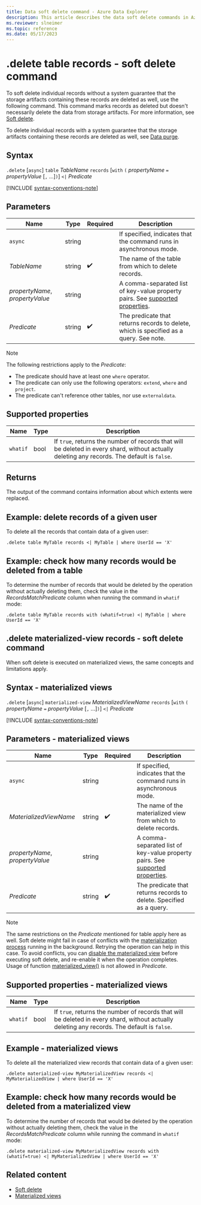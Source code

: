 ```yaml
---
title: Data soft delete command - Azure Data Explorer
description: This article describes the data soft delete commands in Azure Data Explorer.
ms.reviewer: slneimer
ms.topic: reference
ms.date: 05/17/2023
---
```

# .delete table records - soft delete command

To soft delete individual records without a system guarantee that the storage artifacts containing these records are deleted as well, use the following command. This command marks records as deleted but doesn't necessarily delete the data from storage artifacts. For more information, see [Soft delete](../concepts/data-soft-delete.md).

To delete individual records with a system guarantee that the storage artifacts containing these records are deleted as well, see [Data purge](../concepts/data-purge.md).

## Syntax

`.delete` [`async`] `table` *TableName* `records` [`with` `(` *propertyName* `=` *propertyValue* [`,` ...]`)`] `<|` *Predicate*

[!INCLUDE [syntax-conventions-note](../../includes/syntax-conventions-note.md)]

## Parameters

|Name|Type|Required|Description|
|--|--|--|--|
|`async`|string||If specified, indicates that the command runs in asynchronous mode.|
|*TableName*|string| :heavy_check_mark:|The name of the table from which to delete records.|
| *propertyName*, *propertyValue* | string | | A comma-separated list of key-value property pairs. See [supported properties](#supported-properties).|
|*Predicate*|string| :heavy_check_mark:|The predicate that returns records to delete, which is specified as a query. See note.|

> [!NOTE]
> The following restrictions apply to the *Predicate*:
>
> * The predicate should have at least one `where` operator.
> * The predicate can only use the following operators: `extend`, `where` and `project`.
> * The predicate can't reference other tables, nor use `externaldata`.

## Supported properties

|Name|Type|Description|
|--|--|--|
|`whatif`|bool|If `true`, returns the number of records that will be deleted in every shard, without actually deleting any records. The default is `false`.

## Returns

The output of the command contains information about which extents were replaced.

## Example: delete records of a given user

To delete all the records that contain data of a given user:

```kusto
.delete table MyTable records <| MyTable | where UserId == 'X'
```

## Example: check how many records would be deleted from a table

To determine the number of records that would be deleted by the operation without actually deleting them, check the value in the *RecordsMatchPredicate* column when running the command in `whatif` mode:

```kusto
.delete table MyTable records with (whatif=true) <| MyTable | where UserId == 'X'
```

## .delete materialized-view records - soft delete command

When soft delete is executed on materialized views, the same concepts and limitations apply.

## Syntax - materialized views

`.delete` [`async`] `materialized-view` *MaterializedViewName* `records` [`with` `(` *propertyName* `=` *propertyValue* [`,` ...]`)`] `<|` *Predicate*

[!INCLUDE [syntax-conventions-note](../../includes/syntax-conventions-note.md)]

## Parameters - materialized views

|Name|Type|Required|Description|
|--|--|--|--|
|`async`|string||If specified, indicates that the command runs in asynchronous mode.|
|*MaterializedViewName*|string| :heavy_check_mark:|The name of the materialized view from which to delete records.|
| *propertyName*, *propertyValue* | string | | A comma-separated list of key-value property pairs. See [supported properties](#supported-properties---materialized-views).|
|*Predicate*|string| :heavy_check_mark:|The predicate that returns records to delete. Specified as a query.|

> [!NOTE]
> The same restrictions on the *Predicate* mentioned for table apply here as well.
> Soft delete might fail in case of conflicts with the [materialization process](materialized-views/materialized-view-overview.md#how-materialized-views-work) running in the background. Retrying the operation can help in this case. To avoid conflicts, you can [disable the materialized view](materialized-views/materialized-view-enable-disable.md) before executing soft delete, and re-enable it when the operation completes.
> Usage of function [materialized_view()](../query/materialized-view-function.md) is not allowed in *Predicate*.

## Supported properties - materialized views

|Name|Type|Description|
|--|--|--|
|`whatif`|bool|If `true`, returns the number of records that will be deleted in every shard, without actually deleting any records. The default is `false`.

## Example - materialized views

To delete all the materialized view records that contain data of a given user:

```kusto
.delete materialized-view MyMaterializedView records <| MyMaterializedView | where UserId == 'X'
```

## Example: check how many records would be deleted from a materialized view

To determine the number of records that would be deleted by the operation without actually deleting them, check the value in the *RecordsMatchPredicate* column while running the command in `whatif` mode:

```kusto
.delete materialized-view MyMaterializedView records with (whatif=true) <| MyMaterializedView | where UserId == 'X'
```

## Related content

* [Soft delete](../concepts/data-soft-delete.md)
* [Materialized views](materialized-views/materialized-view-overview.md)
